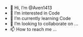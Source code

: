 - 👋 Hi, I’m @Aven1413
- 👀 I’m interested in Code
- 🌱 I’m currently learning Code
- 💞️ I’m looking to collaborate on ...
- 📫 How to reach me ...

<!---
Aven1413/Aven1413 is a ✨ special ✨ repository because its `README.md` (this file) appears on your GitHub profile.
You can click the Preview link to take a look at your changes.
--->
